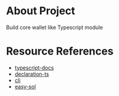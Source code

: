 # About Project
 Build core wallet like Typescript module

# Resource References
 - [typescript-docs](https://www.typescriptlang.org/docs/handbook/esm-node.html)
 - [declaration-ts](https://www.typescriptlang.org/docs/handbook/declaration-files/introduction.html)
 - [cli](https://github.com/Glinkis/create-ts-library/tree/master/lib)
 - [easy-sol](https://github.com/solstar-tech/easy-spl)
